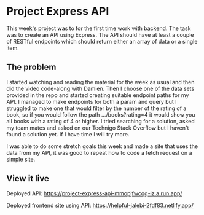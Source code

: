 # Project Express API

This week's project was to for the first time work with backend. The task was to create an API using Express. The API should have at least a couple of RESTful endpoints which should return either an array of data or a single item.

## The problem

I started watching and reading the material for the week as usual and then did the video code-along with Damien. Then I choose one of the data sets provided in the repo and started creating suitable endpoint paths for my API. I managed to make endpoints for both a param and query but I struggled to make one that would filter by the number of the rating of a book, so if you would follow the path .../books?rating=4 it would show you all books with a rating of 4 or higher. I tried searching for a solution, asked my team mates and asked on our Technigo Stack Overflow but I haven't found a solution yet. If I have time I will try more. 

I was able to do some stretch goals this week and made a site that uses the data from my API, it was good to repeat how to code a fetch request on a simple site.

## View it live

Deployed API:
https://project-express-api-mmopjfwcqq-lz.a.run.app/

Deployed frontend site using API:
https://helpful-jalebi-2fdf83.netlify.app/
